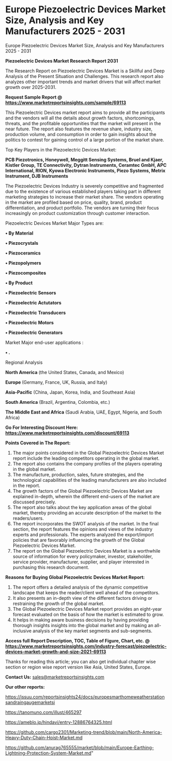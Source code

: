 # Europe Piezoelectric Devices Market Size, Analysis and Key Manufacturers 2025 - 2031
Europe Piezoelectric Devices Market Size, Analysis and Key Manufacturers 2025 - 2031

<strong>Piezoelectric Devices Market Research Report 2031</strong>

The Research Report on Piezoelectric Devices Market is a Skillful and Deep Analysis of the Present Situation and Challenges. This research report also analyzes other important trends and market drivers that will affect market growth over 2025-2031.

<strong>Request Sample Report @ <a href=https://www.marketreportsinsights.com/sample/69113>https://www.marketreportsinsights.com/sample/69113</a></strong>

This Piezoelectric Devices market report aims to provide all the participants and the vendors will all the details about growth factors, shortcomings, threats, and the profitable opportunities that the market will present in the near future. The report also features the revenue share, industry size, production volume, and consumption in order to gain insights about the politics to contest for gaining control of a large portion of the market share.

Top Key Players in the Piezoelectric Devices Market:

<strong>PCB Piezotronics, Honeywell, Meggitt Sensing Systems, Bruel and Kjaer, Kistler Group, TE Connectivity, Dytran Instruments, Ceramtec GmbH, APC International, RION, Kyowa Electronic Instruments, Piezo Systems, Metrix Instrument, DJB Instruments</strong>

The Piezoelectric Devices Industry is severely competitive and fragmented due to the existence of various established players taking part in different marketing strategies to increase their market share. The vendors operating in the market are profiled based on price, quality, brand, product differentiation, and product portfolio. The vendors are turning their focus increasingly on product customization through customer interaction.

Piezoelectric Devices Market Major Types are:

<strong>• By Material

• Piezocrystals

• Piezoceramics

• Piezopolymers

• Piezocomposites

• By Product

• Piezoelectric Sensors

• Piezoelectric Actutators

• Piezoelectric Transducers

• Piezoelectric Motors

• Piezoelectric Generators</strong>

Market Major end-user applications :

<strong>• .</strong>

Regional Analysis

</u><strong><b>North America</b></strong> (the United States, Canada, and Mexico)

<strong><b>Europe </b></strong>(Germany, France, UK, Russia, and Italy)

<strong><b>Asia-Pacific</b></strong> (China, Japan, Korea, India, and Southeast Asia)

<strong><b>South America</b></strong> (Brazil, Argentina, Colombia, etc.)

<strong><b>The Middle East and Africa</b></strong> (Saudi Arabia, UAE, Egypt, Nigeria, and South Africa)

<strong>Go For Interesting Discount Here: <a href=https://www.marketreportsinsights.com/discount/69113>https://www.marketreportsinsights.com/discount/69113</a></strong>

<strong>Points Covered in The Report:</strong>
<ol>
  <li>The major points considered in the Global Piezoelectric Devices Market report include the leading competitors operating in the global market.</li>
  <li>The report also contains the company profiles of the players operating in the global market.</li>
  <li>The manufacture, production, sales, future strategies, and the technological capabilities of the leading manufacturers are also included in the report.</li>
  <li>The growth factors of the Global Piezoelectric Devices Market are explained in-depth, wherein the different end-users of the market are discussed precisely.</li>
  <li>The report also talks about the key application areas of the global market, thereby providing an accurate description of the market to the readers/users.</li>
  <li>The report incorporates the SWOT analysis of the market. In the final section, the report features the opinions and views of the industry experts and professionals. The experts analyzed the export/import policies that are favorably influencing the growth of the Global Piezoelectric Devices Market.</li>
  <li>The report on the Global Piezoelectric Devices Market is a worthwhile source of information for every policymaker, investor, stakeholder, service provider, manufacturer, supplier, and player interested in purchasing this research document.</li>
</ol>
<strong>Reasons for Buying Global Piezoelectric Devices Market Report:</strong>

<ol>
  <li>The report offers a detailed analysis of the dynamic competitive landscape that keeps the reader/client well ahead of the competitors.</li>
  <li>It also presents an in-depth view of the different factors driving or restraining the growth of the global market.</li>
  <li>The Global Piezoelectric Devices Market report provides an eight-year forecast evaluated on the basis of how the market is estimated to grow.</li>
  <li>It helps in making aware business decisions by having providing thorough insights insights into the global market and by making an all-inclusive analysis of the key market segments and sub-segments.</li>
</ol>
<strong>Access full Report Description, TOC, Table of Figure, Chart, etc. @ <a href=https://www.marketreportsinsights.com/industry-forecast/piezoelectric-devices-market-growth-and-size-2021-69113>https://www.marketreportsinsights.com/industry-forecast/piezoelectric-devices-market-growth-and-size-2021-69113</a></strong>


Thanks for reading this article; you can also get individual chapter wise section or region wise report version like Asia, United States, Europe.

<strong>Contact Us:</strong>
sales@marketreportsinsights.com

<strong>Our other reports:</strong>

<a href=https://issuu.com/reportsinsights24/docs/europesmarthomeweatherstationsandraingaugemarketsi>https://issuu.com/reportsinsights24/docs/europesmarthomeweatherstationsandraingaugemarketsi</a>

<a href=https://tanomuno.com/illust/465297>https://tanomuno.com/illust/465297</a>

<a href=https://ameblo.jp/hindavi/entry-12886764325.html>https://ameblo.jp/hindavi/entry-12886764325.html</a>

<a href=https://github.com/cargo2301/Marketing-trend/blob/main/North-America-Heavy-Duty-Chain-Hoist-Market.md>https://github.com/cargo2301/Marketing-trend/blob/main/North-America-Heavy-Duty-Chain-Hoist-Market.md</a>

<a href=https://github.com/anurag765555/market/blob/main/Europe-Earthing-Lightning-Protection-System-Market.md>https://github.com/anurag765555/market/blob/main/Europe-Earthing-Lightning-Protection-System-Market.md</a>"
